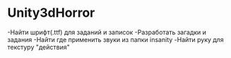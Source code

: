 # Unity3dHorror
-Найти шрифт(.ttf) для заданий и записок
-Разработать загадки и задания 
-Найти где применить звуки из папки insanity
-Найти руку для текстуру "действия"
